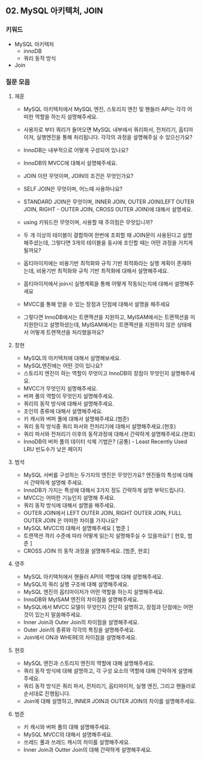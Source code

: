 ## 02. MySQL 아키텍처, JOIN
### 키워드

- MySQL 아키텍처
  - innoDB
  - 쿼리 동작 방식
- Join

### 질문 모음

1. 재훈
   - MySQL 아키텍처에서 MySQL 엔진, 스토리지 엔진 및 핸들러 API는 각각 어떠한 역할을 하는지 설명해주세요.
   - 사용자로 부터 쿼리가 들어오면 MySQL 내부에서 쿼리파서, 전처리기, 옵티마이저, 실행엔진을 통해 처리됩니다. 각각의 과정을 설명해주실 수 있으신가요?
   - InnoDB는 내부적으로 어떻게 구성되어 있나요?
   - InnoDB의 MVCC에 대해서 설명해주세요.
   - JOIN 이란 무엇이며, JOIN의 조건은 무엇인가요?
   - SELF JOIN은 무엇이며, 어느때 사용하나요?
   - STANDARD JOIN은 무엇이며, INNER JOIN, OUTER JOIN(LEFT OUTER JOIN, RIGHT    - OUTER JOIN, CROSS OUTER JOIN)에 대해서 설명세요.
   - using 키워드란 무엇이며, 사용할 때 주의점은 무엇입니까?

   - 두 개 이상의 테이블이 결합하여 한번에 조회할 때 JOIN문이 사용된다고 설명해주셨는데, 그렇다면 3개의 테이블을 동시에 조인할 때는 어떤 과정을 거치게 될까요?
   - 옵티마이저에는 비용기반 최적화와 규칙 기반 최적화라는 실행 계획이 존재하는데, 비용기반 최적화와 규칙 기반 최적화에 대해서 설명해주세요.
   - 옵티마이저에서 join시 실행계획을 통해 어떻게 작동되는지에 대해서 설명해주세요
   - MVCC를 통해 얻을 수 있는 장점과 단점에 대해서 설명을 해주세요
   - 그렇다면 InnoDB에서는 트랜잭션을 지원하고, MyISAM에서는 트랜잭션을 미지원한다고 설명하셨는데, MyISAM에서는 트랜잭션을 지원하지 않은 상태에서 어떻게 트랜잭션을 처리했을까요?

2. 창현
   - MySQL의 아키텍처에 대해서 설명해보세요.
   - MySQL엔진에는 어떤 것이 있나요?
   - 스토리지 엔진이 하는 역할이 무엇이고 InnoDB의 장점이 무엇인지 설명해주세요.
   - MVCC가 무엇인지 설명해주세요.
   - 버퍼 풀의 역할이 무엇인지 설명해주세요.
   - 쿼리의 동작 방식에 대해서 설명해주세요.
   - 조인의 종류에 대해서 설명해주세요.
   - 키 캐시와 버퍼 풀에 대해서 설명해주세요.(범준)
   - 쿼리 동작 방식중 쿼리 파서와 전처리기에 대해서 설명해주세요.(현호)
   - 쿼리 파서와 전처리기 이후의 동작과정에 대해서 간략하게 설명해주세요.(현호)
   - InnoDB의 버퍼 풀의 데이터 삭제 기법은? (공통) - Least Recently Used LRU 빈도수가 낮은 페이지

3. 범석
   - MySQL 서버를 구성하는 두가지의 엔진은 무엇인가요? 엔진들의 특성에 대해서 간략하게 설명해 주세요.
   - InnoDB가 가지는 특성에 대해서 3가지 정도 간략하게 설명 부탁드립니다.
   - MVCC는 어떠한 기능인지 설명해 주세요.
   - 쿼리 동작 방식에 대해서 설명을 해주세요.
   - OUTER JOIN에서 LEFT OUTER JOIN, RIGHT OUTER JOIN, FULL OUTER JOIN 은 어떠한 차이를 가지나요?
   - MySQL MVCC의 대해서 설명해주세요 [ 범준 ]
   - 트랜잭션 격리 수준에 따라 어떻게 읽는지 설명해주실 수 있을까요? [ 현호, 범준 ]
   - CROSS JOIN 의 동작 과정을 설명해주세요. [범준, 현호]

4. 영주
   - MySQL 아키텍처에서 핸들러 API의 역할에 대해 설명해주세요.
   - MySQL의 쿼리 실행 구조에 대해 설명해주세요.
   - MySQL 엔진의 옵티마이저가 어떤 역할을 하는지 설명해주세요.
   - InnoDB와 MyISAM 엔진의 차이점을 설명해주세요.
   - MySQL에서 MVCC 모델이 무엇인지 간단히 설명하고, 장점과 단점에는 어떤 것이 있는지 말씀해주세요.
   - Inner Join과 Outer Join의 차이점을 설명해주세요.
   - Outer Join의 종류와 각각의 특징을 설명해주세요.
   - Join에서 ON과 WHERE의 차이점을 설명해주세요.

5. 현호
   - MySQL 엔진과 스토리지 엔진의 역할에 대해 설명해주세요.
   - 쿼리 동작 방식에 대해 설명하고, 각 구성 요소의 역할에 대해 간략하게 설명해주세요.
   - 쿼리 동작 방식은 쿼리 파서, 전처리기, 옵티마이저, 실행 엔진, 그리고 핸들러로 순서대로 진행됩니다.
   - Join에 대해 설명하고, INNER JOIN과 OUTER JOIN의 차이를 설명해주세요.
  
6. 범준
   - 키 캐시와 버퍼 풀의 대해 설명해주세요.
   - MySQL MVCC의 대해서 설명해주세요.
   - 쓰레드 풀과 쓰레드 캐시의 차이를 설명해주세요.
   - Inner Join과 Outter Join의 대해 간략하게 설명해주세요.